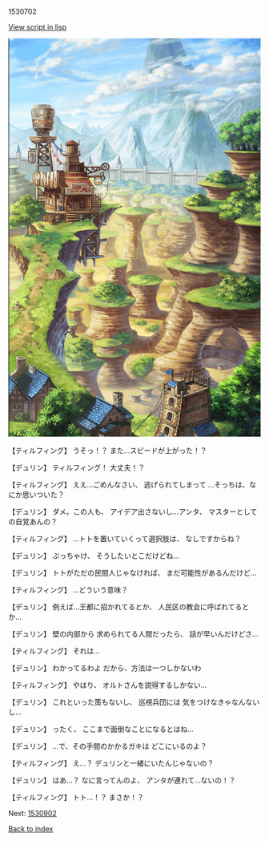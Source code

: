 1530702

[View script in lisp](../scripts/1530702.txt)

![005_Wilderness.png](../images/backgrounds/005_Wilderness.png)

【ティルフィング】
うそっ！？
また…スピードが上がった！？

【デュリン】
ティルフィング！
大丈夫！？

【ティルフィング】
ええ…ごめんなさい、
逃げられてしまって
…そっちは、なにか思いついた？

【デュリン】
ダメ。この人も、
アイデア出さないし…アンタ、
マスターとしての自覚あんの？

【ティルフィング】
…トトを置いていくって選択肢は、
なしですからね？

【デュリン】
ぶっちゃけ、
そうしたいとこだけどね…

【デュリン】
トトがただの民間人じゃなければ、
まだ可能性があるんだけど…

【ティルフィング】
…どういう意味？

【デュリン】
例えば…王都に招かれてるとか、
人民区の教会に呼ばれてるとか…

【デュリン】
壁の内部から
求められてる人間だったら、
話が早いんだけどさ…

【ティルフィング】
それは…

【デュリン】
わかってるわよ
だから、方法は一つしかないわ

【ティルフィング】
やはり、
オルトさんを説得するしかない…

【デュリン】
これといった策もないし、
巡視兵団には
気をつけなきゃなんないし…

【デュリン】
ったく、
ここまで面倒なことになるとはね…

【デュリン】
…で、その手間のかかるガキは
どこにいるのよ？

【ティルフィング】
え…？
デュリンと一緒にいたんじゃないの？

【デュリン】
はあ…？
なに言ってんのよ、
アンタが連れて…ないの！？

【ティルフィング】
トト…！？
まさか！？

Next: [1530902](1530902.md)

[Back to index](index.md)
